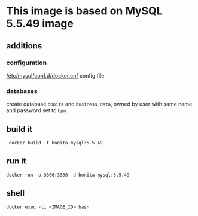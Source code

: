 # This image is based on MySQL 5.5.49 image

## additions 

### configuration

[/etc/mysql/conf.d/docker.cnf](docker.cnf) config file


### databases

create database `bonita` and `business_data`, owned by user with same name and password set to `bpm`


## build it

` docker build -t bonita-mysql:5.5.49  .`


## run it

`docker run -p 3306:3306 -d bonita-mysql:5.5.49`

## shell

`docker exec -ti <IMAGE_ID> bash`
